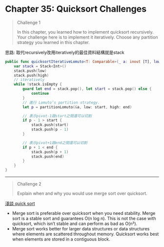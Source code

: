 # Chapter 35: Quicksort Challenges

> Challenge 1
>
> In this chapter, you learned how to implement quicksort recursively. Your challenge here is to implement it iteratively. Choose any partition strategy you learned in this chapter.

思路: 取代recursively改用iteratively的最佳資料結構就是stack

```Swift
public func quicksortIterativeLomuto<T: Comparable>(_ a: inout [T], low: Int, high: Int) {
    var stack = Stack<Int>()
    stack.push(low)
    stack.push(high)
    // iteratively
    while !stack.isEmpty {
        guard let end = stack.pop(), let start = stack.pop() else {
            continue
        }
        // 進行 Lomuto’s partition strategy.
        let p = partitionLomuto(&a, low: start, high: end)

        // 表示pivot-1跟start之間還可以切割
        if p - 1 > start {
            stack.push(start)
            stack.push(p - 1)
        }

        // 表示pivot+1跟end之間還可以切割
        if p + 1 < end {
            stack.push(p + 1)
            stack.push(end)
        }
    }
}
```



------

> Challenge 2
>
> Explain when and why you would use merge sort over quicksort.

[淺談 quick sort](https://blog.kuoe0.tw/posts/2013/03/15/sort-about-quick-sort/)

- Merge sort is preferable over quicksort when you need stability. Merge sort is a stable sort and guarantees O(n log n). This is not the case with quicksort, which isn’t stable and can perform as bad as O(n²).
- Merge sort works better for larger data structures or data structures where elements are scattered throughout memory. Quicksort works best when elements are stored in a contiguous block.